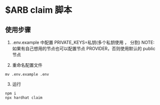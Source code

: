 # $ARB claim 脚本

## 使用步骤 
1. .env.example 中配置 PRIVATE_KEYS=私钥(多个私钥使用 ， 分割) NOTE: 如果有自己想用的节点也可以配置节点 PROVIDER，否则使用默认的 public 节点

2. 重命名配置文件
```shell
mv .env.example .env
```

3. 运行
```shell
npm i
npx hardhat claim
```